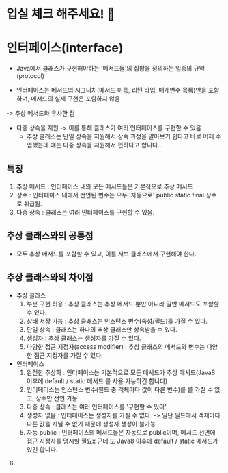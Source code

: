 # 입실 체크 해주세요! 🧨

# 인터페이스(interface)
- Java에서 클래스가 구현해야하는 '메서드들'의 집합을 정의하는
  일종의 규약(protocol)

- 인터페이스는 메서드의 시그니처(메서드 이름, 리턴 타입, 매개변수
  목록)만을 포함하며, 메서드의 실제 구현은 포함하지 않음

-> 추상 메서드와 유사한 점

- 다중 상속을 지원
  -> 이를 통해 클래스가 여러 인터페이스를 구현할 수 있음
    - 추상 클래스는 단일 상속을 지원해서 상속 과정을 알아보기 쉽다고
      바로 어제 수업했는데 얘는 다중 상속을 지원해서
      편하다고 합니다...

## 특징
1. 추상 메서드 : 인터페이스 내의 모든 메서드들은 기본적으로
   추상 메서드
2. 상수 : 인터페이스 내에서 선언된 변수는 모두 '자동으로'
   public static final 상수로 취급됨.
3. 다중 상속 : 클래스는 여러 인터페이스를 구현할 수 있음.

## 추상 클래스와의 공통점
- 모두 추상 메서드를 포함할 수 있고, 이를 서브 클래스에서
  구현해야 한다.

## 추상 클래스와의 차이점
- 추상 클래스
    1. 부분 구현 허용 : 추상 클래스는 추상 메서드 뿐만 아니라
       일반 메서드도 포함할 수 있다.
    2. 상태 저장 가능 : 추상 클래스는 인스턴스 변수(속성/필드)를
       가질 수 있다.
    3. 단일 상속 : 클래스는 하나의 추상 클래스만 상속받을 수
       있다.
    4. 생성자 : 추상 클래스는 생성자를 가질 수 있다.
    5. 다양한 접근 지정자(access modifier) : 추상 클래스의
       메서드와 변수는 다양한 접근 지정자를 가질 수 있다.
- 인터페이스
    1. 완전한 추상화 : 인터페이스는 기본적으로 모든 메서드가
       추상 메서드(Java8 이후에 default / static 메서드
       를 사용 가능하긴 합니다)
    2. 인터페이스는 인스턴스 변수(필드 중 객체마다 값이 다른 변수)를
       를 가질 수 없고, 상수만 선언 가능
    3. 다중 상속 : 클래스는 여러 인터페이스를 '구현할 수 있다'
    4. 생성자 없음 : 인터페이스는 생성자를 가질 수 없다.
       -> 일단 필드에서 객체마다 다른 값을 지닐 수 없기
       때문에 생성자 생성이 불가능
    5. 자동 public : 인터페이스의 메서드들은 자동으로
       public이며, 메서드 선언에 접근 지정자를 명시할 필요x
       근데 또 Java8 이후에 default / static 메서드가
       있긴 합니다.
6. 